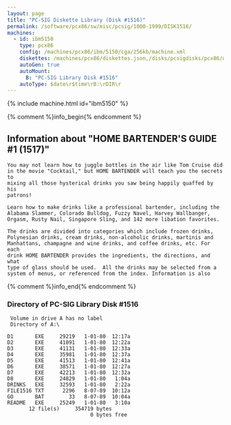 ```yaml
---
layout: page
title: "PC-SIG Diskette Library (Disk #1516)"
permalink: /software/pcx86/sw/misc/pcsig/1000-1999/DISK1516/
machines:
  - id: ibm5150
    type: pcx86
    config: /machines/pcx86/ibm/5150/cga/256kb/machine.xml
    diskettes: /machines/pcx86/diskettes.json,/disks/pcsigdisks/pcx86/diskettes.json
    autoGen: true
    autoMount:
      B: "PC-SIG Library Disk #1516"
    autoType: $date\r$time\rB:\rDIR\r
---
```


{% include machine.html id="ibm5150" %}

{% comment %}info_begin{% endcomment %}

## Information about "HOME BARTENDER'S GUIDE #1 (1517)"

    You may not learn how to juggle bottles in the air like Tom Cruise did
    in the movie "Cocktail," but HOME BARTENDER will teach you the secrets
    to
    mixing all those hysterical drinks you saw being happily quaffed by his
    patrons!
    
    Learn how to make drinks like a professional bartender, including the
    Alabama Slammer, Colorado Bulldog, Fuzzy Navel, Harvey Wallbanger,
    Orgasm, Rusty Nail, Singapore Sling, and 142 more libation favorites.
    
    The drinks are divided into categories which include frozen drinks,
    Polynesian drinks, cream drinks, non-alcoholic drinks, martinis and
    Manhattans, champagne and wine drinks, and coffee drinks, etc. For each
    drink HOME BARTENDER provides the ingredients, the directions, and what
    type of glass should be used.  All the drinks may be selected from a
    system of menus, or referenced from the index. Information is also
{% comment %}info_end{% endcomment %}


### Directory of PC-SIG Library Disk #1516

     Volume in drive A has no label
     Directory of A:\

    D1       EXE     29219   1-01-80  12:17a
    D2       EXE     41091   1-01-80  12:22a
    D3       EXE     41131   1-01-80  12:33a
    D4       EXE     35981   1-01-80  12:37a
    D5       EXE     41513   1-01-80  12:41a
    D6       EXE     38571   1-01-80  12:27a
    D7       EXE     42213   1-01-80  12:32a
    D8       EXE     24829   1-01-80   1:04a
    DRINKS   EXE     32593   1-01-80   2:22a
    FILE1516 TXT      2296   8-07-89  10:12a
    GO       BAT        33   8-07-89  10:04a
    README   EXE     25249   1-01-80   3:10a
           12 file(s)     354719 bytes
                               0 bytes free
